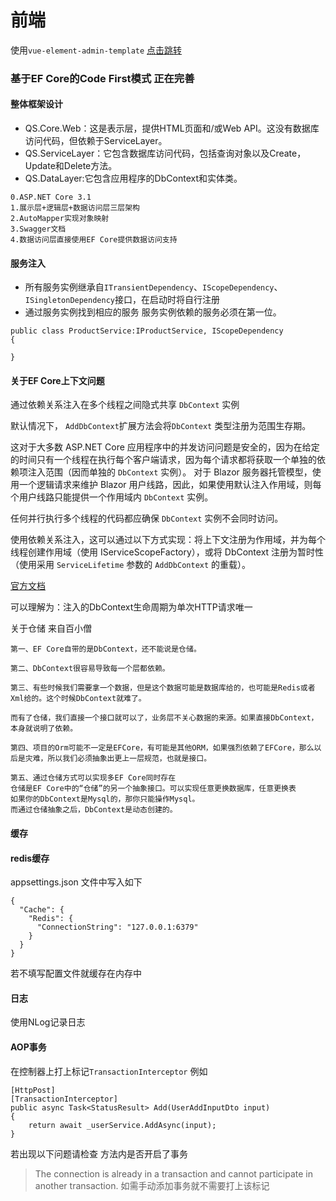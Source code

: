# 前端
使用`vue-element-admin-template`
[点击跳转](https://github.com/qingshan315/QS.Admin)
### 基于EF Core的Code First模式 正在完善
#### 整体框架设计
- QS.Core.Web：这是表示层，提供HTML页面和/或Web API。这没有数据库访问代码，但依赖于ServiceLayer。
- QS.ServiceLayer：它包含数据库访问代码，包括查询对象以及Create，Update和Delete方法。
- QS.DataLayer:它包含应用程序的DbContext和实体类。
```
0.ASP.NET Core 3.1
1.展示层+逻辑层+数据访问层三层架构
2.AutoMapper实现对象映射
3.Swagger文档
4.数据访问层直接使用EF Core提供数据访问支持
```

#### 服务注入
- 所有服务实例继承自`ITransientDependency`、`IScopeDependency`、`ISingletonDependency`接口，在启动时将自行注册
- 通过服务实例找到相应的服务 服务实例依赖的服务必须在第一位。
```
public class ProductService:IProductService, IScopeDependency
{

}
```

#### 关于EF Core上下文问题 

通过依赖关系注入在多个线程之间隐式共享 `DbContext` 实例

默认情况下， `AddDbContext`扩展方法会将`DbContext` 类型注册为范围生存期。

这对于大多数 ASP.NET Core 应用程序中的并发访问问题是安全的，因为在给定的时间只有一个线程在执行每个客户端请求，因为每个请求都将获取一个单独的依赖项注入范围（因而单独的 `DbContext` 实例）。 对于 Blazor 服务器托管模型，使用一个逻辑请求来维护 Blazor 用户线路，因此，如果使用默认注入作用域，则每个用户线路只能提供一个作用域内 `DbContext` 实例。

任何并行执行多个线程的代码都应确保 `DbContext` 实例不会同时访问。

使用依赖关系注入，这可以通过以下方式实现：将上下文注册为作用域，并为每个线程创建作用域（使用 IServiceScopeFactory），或将 DbContext 注册为暂时性（使用采用 `ServiceLifetime` 参数的 `AddDbContext` 的重载）。

[官方文档](https://docs.microsoft.com/zh-cn/ef/core/miscellaneous/configuring-dbcontext)

可以理解为：注入的DbContext生命周期为单次HTTP请求唯一

关于仓储    来自百小僧
```
第一、EF Core自带的是DbContext，还不能说是仓储。

第二、DbContext很容易导致每一个层都依赖。

第三、有些时候我们需要拿一个数据，但是这个数据可能是数据库给的，也可能是Redis或者Xml给的。这个时候DbContext就难了。

而有了仓储，我们直接一个接口就可以了，业务层不关心数据的来源。如果直接DbContext，本身就说明了依赖。

第四、项目的Orm可能不一定是EFCore，有可能是其他ORM，如果强烈依赖了EFCore，那么以后是灾难，所以我们必须抽象出更上一层规范，也就是接口。

第五、通过仓储方式可以实现多EF Core同时存在
仓储是EF Core中的“仓储”的另一个抽象接口。可以实现任意更换数据库，任意更换表
如果你的DbContext是Mysql的，那你只能操作Mysql。
而通过仓储抽象之后，DbContext是动态创建的。

```

#### 缓存
#### redis缓存

appsettings.json 文件中写入如下 
```
{
  "Cache": {
    "Redis": {
      "ConnectionString": "127.0.0.1:6379"
    }
  }
}

```

若不填写配置文件就缓存在内存中

#### 日志

使用NLog记录日志
#### AOP事务
在控制器上打上标记`TransactionInterceptor` 例如
```
[HttpPost]
[TransactionInterceptor]
public async Task<StatusResult> Add(UserAddInputDto input)
{
    return await _userService.AddAsync(input);
}
```
若出现以下问题请检查 方法内是否开启了事务 
> The connection is already in a transaction and cannot participate in another transaction.
如需手动添加事务就不需要打上该标记